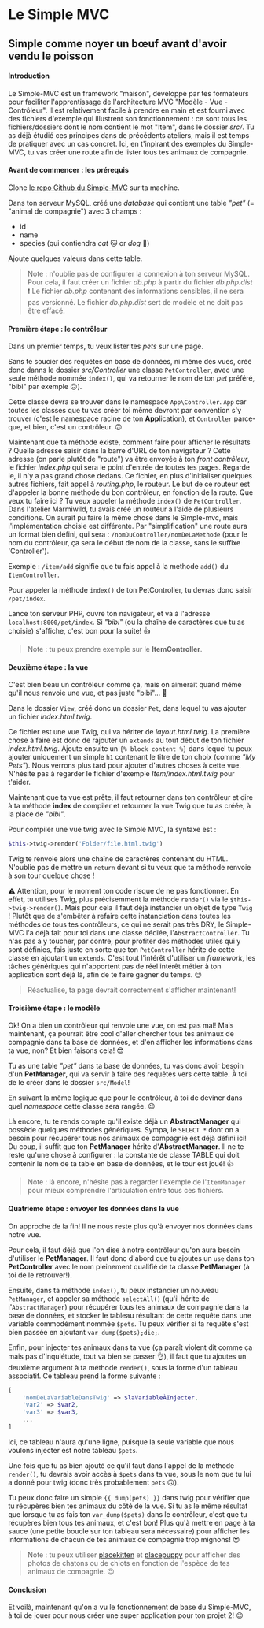 # Le Simple MVC

## Simple comme noyer un bœuf avant d'avoir vendu le poisson

#### Introduction

Le Simple-MVC est un framework "maison", développé par tes formateurs pour faciliter l'apprentissage de l'architecture MVC "Modèle - Vue - Contrôleur". Il est relativement facile à prendre en main et est fourni avec des fichiers d'exemple qui illustrent son fonctionnement : ce sont tous les fichiers/dossiers dont le nom contient le mot "Item", dans le dossier *src/*. Tu as déjà étudié ces principes dans de précédents ateliers, mais il est temps de pratiquer avec un cas concret. Ici, en t'inpirant des exemples du Simple-MVC, tu vas créer une route afin de lister tous tes animaux de compagnie.

#### Avant de commencer : les prérequis

Clone [le repo Github du Simple-MVC](https://github.com/WildCodeSchool/simple-mvc) sur ta machine.

Dans ton serveur MySQL, créé une *database* qui contient une table *"pet"* (= "animal de compagnie") avec 3 champs :

* id
* name
* species (qui contiendra *cat* 🐱 or *dog* 🐶)

Ajoute quelques valeurs dans cette table.

> Note : n'oublie pas de configurer la connexion à ton serveur MySQL. Pour cela, il faut créer un fichier *db.php* à partir du fichier *db.php.dist* ❗ Le fichier *db.php* contenant des informations sensibles, il ne sera pas versionné. Le fichier *db.php.dist* sert de modèle et ne doit pas être effacé.

#### Première étape : le contrôleur

Dans un premier temps, tu veux lister tes *pets* sur une page.

Sans te soucier des requêtes en base de données, ni même des vues, créé donc danns le dossier *src/Controller* une classe `PetController`, avec une seule méthode nommée `index()`, qui va retourner le nom de ton *pet* préféré, "bibi" par exemple 🙃).

Cette classe devra se trouver dans le namespace `App\Controller`. `App` car toutes les classes que tu vas créer toi même devront par convention s'y trouver (c'est le namespace racine de ton **App**lication), et `Controller` parce-que, et bien, c'est un contrôleur. 🙃

Maintenant que ta méthode existe, comment faire pour afficher le résultats ? Quelle adresse saisir dans la barre d'URL de ton navigateur ? Cette adresse (on parle plutôt de "route") va être envoyée à ton *front contrôleur*, le fichier *index.php* qui sera le point d'entrée de toutes tes pages. Regarde le, il n'y a pas grand chose dedans. Ce fichier, en plus d'initialiser quelques autres fichiers, fait appel à *routing.php*, le routeur.
Le but de ce routeur est d'appeler la bonne méthode du bon contrôleur, en fonction de la route. Que veux tu faire ici ? 
Tu veux appeler la méthode `index()` de `PetController`. Dans l'atelier Marmiwild, tu avais créé un routeur à l'aide de plusieurs conditions. On aurait pu faire la même chose dans le Simple-mvc, mais l'implémentation choisie est différente. Par "simplification" une route aura un format bien défini, qui sera : `/nomDuController/nomDeLaMethode` (pour le nom du contrôleur, ça sera le début de nom de la classe, sans le suffixe 'Controller').

Exemple : `/item/add` signifie que tu fais appel à la methode `add()` du `ItemController`.

Pour appeler la méthode `index()` de ton PetController, tu devras donc saisir `/pet/index`.

Lance ton serveur PHP, ouvre ton navigateur, et va à l'adresse `localhost:8000/pet/index`. Si *"bibi"* (ou la chaîne de caractères que tu as choisie) s'affiche, c'est bon pour la suite! 👍

> Note : tu peux prendre exemple sur le **ItemController**.

#### Deuxième étape : la vue

C'est bien beau un contrôleur comme ça, mais on aimerait quand même qu'il nous renvoie une vue, et pas juste "bibi"... 🤔

Dans le dossier `View`, créé donc un dossier `Pet`, dans lequel tu vas ajouter un fichier *index.html.twig*.

Ce fichier est une vue Twig, qui va hériter de *layout.html.twig*. La première chose à faire est donc de rajouter un `extends` au tout début de ton fichier *ìndex.html.twig*. Ajoute ensuite un `{% block content %}` dans lequel tu peux ajouter uniquement un simple `h1` contenant le titre de ton choix (comme *"My Pets"*). Nous verrons plus tard pour ajouter d'autres choses à cette vue. N'hésite pas à regarder le fichier d'exemple *Item/index.html.twig* pour t'aider.

Maintenant que ta vue est prête, il faut retourner dans ton contrôleur et dire à ta méthode **index** de compiler et retourner la vue Twig que tu as créée, à la place de *"bibi"*.

Pour compiler une vue twig avec le Simple MVC, la syntaxe est :

```php
$this->twig->render('Folder/file.html.twig')
```
Twig te renvoie alors une chaîne de caractères contenant du HTML. N'oublie pas de mettre un `return` devant si tu veux que ta méthode renvoie à son tour quelque chose !

⚠️ Attention, pour le moment ton code risque de ne pas fonctionner. En effet, tu utilises Twig, plus précisemment la méthode `render()` via le `$this->twig->render()`. Mais pour cela il faut déjà instancier un objet de type `Twig` ! Plutôt que de s'embêter à refaire cette instanciation dans toutes les méthodes de tous tes contrôleurs, ce qui ne serait pas très DRY, le Simple-MVC l'a déjà fait pour toi dans une classe dédiée, l'`AbstractController`. Tu n'as pas à y toucher, par contre, pour profiter des méthodes utiles qui y sont définies, fais juste en sorte que ton `PetController` hérite de cette classe en ajoutant un `extends`. C'est tout l'intérêt d'utiliser un *framework*, les tâches génériques qui n'apportent pas de réel intérêt métier à ton application sont déjà là, afin de te faire gagner du temps. 😉

> Réactualise, ta page devrait correctement s'afficher maintenant!

#### Troisième étape : le modèle

Ok! On a bien un contrôleur qui renvoie une vue, on est pas mal! Mais maintenant, ça pourrait être cool d'aller chercher tous tes animaux de compagnie dans ta base de données, et d'en afficher les informations dans ta vue, non? Et bien faisons cela! 😎

Tu as une table *"pet"* dans ta base de données, tu vas donc avoir besoin d'un **PetManager**, qui va servir à faire des requêtes vers cette table. À toi de le créer dans le dossier `src/Model`!

En suivant la même logique que pour le contrôleur, à toi de deviner dans quel *namespace* cette classe sera rangée. 😉

Là encore, tu te rends compte qu'il existe déjà un **AbstractManager** qui possède quelques méthodes génériques. Sympa, le `SELECT *` dont on a besoin pour récupérer tous nos animaux de compagnie est déjà défini ici! Du coup, il suffit que ton **PetManager** hérite d'**AbstractManager**. Il ne te reste qu'une chose à configurer : la constante de classe TABLE qui doit contenir le nom de ta table en base de données, et le tour est joué! 👍 

> Note : là encore, n'hésite pas à regarder l'exemple de l'`ItemManager` pour mieux comprendre l'articulation entre tous ces fichiers.

#### Quatrième étape : envoyer les données dans la vue

On approche de la fin! Il ne nous reste plus qu'à envoyer nos données dans notre vue.

Pour cela, il faut déjà que l'on dise à notre contrôleur qu'on aura besoin d'utiliser le **PetManager**. Il faut donc d'abord que tu ajoutes un `use` dans ton **PetController** avec le nom pleinement qualifié de ta classe **PetManager** (à toi de le retrouver!).

Ensuite, dans ta méthode `index()`, tu peux instancier un nouveau `PetManager`, et appeler sa méthode `selectAll()` (qu'il hérite de l'`AbstractManager`) pour récupérer tous tes animaux de compagnie dans ta base de données, et stocker le tableau résultant de cette requête dans une variable commodément nommée `$pets`. Tu peux vérifier si ta requête s'est bien passée en ajoutant `var_dump($pets);die;`.

Enfin, pour injecter tes animaux dans ta vue (ça paraît violent dit comme ça mais pas d'inquiétude, tout va bien se passer 👌), il faut que tu ajoutes un deuxième argument à ta méthode `render()`, sous la forme d'un tableau associatif. Ce tableau prend la forme suivante :

```php
[
    'nomDeLaVariableDansTwig' => $laVariableÀInjecter,
    'var2' => $var2,
    'var3' => $var3,
    ...
]
```
Ici, ce tableau n'aura qu'une ligne, puisque la seule variable que nous voulons injecter est notre tableau `$pets`.

Une fois que tu as bien ajouté ce qu'il faut dans l'appel de la méthode `render()`, tu devrais avoir accès à `$pets` dans ta vue, sous le nom que tu lui a donné pour twig (donc très probablement `pets` 🙃).

Tu peux donc faire un simple `{{ dump(pets) }}` dans twig pour vérifier que tu récupères bien tes animaux du côté de la vue. Si tu as le même résultat que lorsque tu as fais ton `var_dump($pets)` dans le contrôleur, c'est que tu récupères bien tous tes animaux, et c'est bon! Plus qu'à mettre en page à ta sauce (une petite boucle sur ton tableau sera nécessaire) pour afficher les informations de chacun de tes animaux de compagnie trop mignons! 😍

> Note : tu peux utiliser [placekitten](https://placekitten.com/) et [placepuppy](https://place-puppy.com/) pour afficher des photos de chatons ou de chiots en fonction de l'espèce de tes animaux de compagnie. 😉

#### Conclusion

Et voilà, maintenant qu'on a vu le fonctionnement de base du Simple-MVC, à toi de jouer pour nous créer une super application pour ton projet 2! 😉